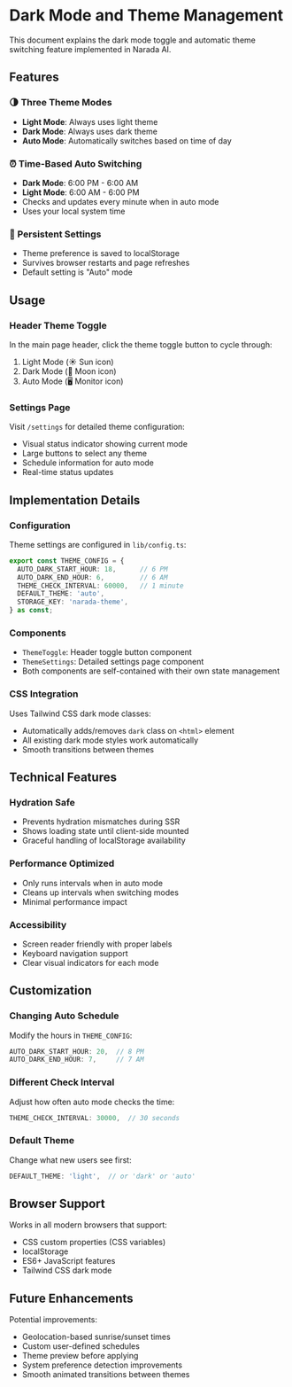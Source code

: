 # Dark Mode and Theme Management

This document explains the dark mode toggle and automatic theme switching feature implemented in Narada AI.

## Features

### 🌗 Three Theme Modes
- **Light Mode**: Always uses light theme
- **Dark Mode**: Always uses dark theme  
- **Auto Mode**: Automatically switches based on time of day

### ⏰ Time-Based Auto Switching
- **Dark Mode**: 6:00 PM - 6:00 AM
- **Light Mode**: 6:00 AM - 6:00 PM
- Checks and updates every minute when in auto mode
- Uses your local system time

### 💾 Persistent Settings
- Theme preference is saved to localStorage
- Survives browser restarts and page refreshes
- Default setting is "Auto" mode

## Usage

### Header Theme Toggle
In the main page header, click the theme toggle button to cycle through:
1. Light Mode (☀️ Sun icon)
2. Dark Mode (🌙 Moon icon) 
3. Auto Mode (🖥️ Monitor icon)

### Settings Page
Visit `/settings` for detailed theme configuration:
- Visual status indicator showing current mode
- Large buttons to select any theme
- Schedule information for auto mode
- Real-time status updates

## Implementation Details

### Configuration
Theme settings are configured in `lib/config.ts`:

```typescript
export const THEME_CONFIG = {
  AUTO_DARK_START_HOUR: 18,      // 6 PM
  AUTO_DARK_END_HOUR: 6,         // 6 AM  
  THEME_CHECK_INTERVAL: 60000,   // 1 minute
  DEFAULT_THEME: 'auto',
  STORAGE_KEY: 'narada-theme',
} as const;
```

### Components
- `ThemeToggle`: Header toggle button component
- `ThemeSettings`: Detailed settings page component
- Both components are self-contained with their own state management

### CSS Integration
Uses Tailwind CSS dark mode classes:
- Automatically adds/removes `dark` class on `<html>` element
- All existing dark mode styles work automatically
- Smooth transitions between themes

## Technical Features

### Hydration Safe
- Prevents hydration mismatches during SSR
- Shows loading state until client-side mounted
- Graceful handling of localStorage availability

### Performance Optimized
- Only runs intervals when in auto mode
- Cleans up intervals when switching modes
- Minimal performance impact

### Accessibility
- Screen reader friendly with proper labels
- Keyboard navigation support
- Clear visual indicators for each mode

## Customization

### Changing Auto Schedule
Modify the hours in `THEME_CONFIG`:

```typescript
AUTO_DARK_START_HOUR: 20,  // 8 PM
AUTO_DARK_END_HOUR: 7,     // 7 AM
```

### Different Check Interval
Adjust how often auto mode checks the time:

```typescript
THEME_CHECK_INTERVAL: 30000,  // 30 seconds
```

### Default Theme
Change what new users see first:

```typescript
DEFAULT_THEME: 'light',  // or 'dark' or 'auto'
```

## Browser Support

Works in all modern browsers that support:
- CSS custom properties (CSS variables)
- localStorage
- ES6+ JavaScript features
- Tailwind CSS dark mode

## Future Enhancements

Potential improvements:
- Geolocation-based sunrise/sunset times
- Custom user-defined schedules
- Theme preview before applying
- System preference detection improvements
- Smooth animated transitions between themes
